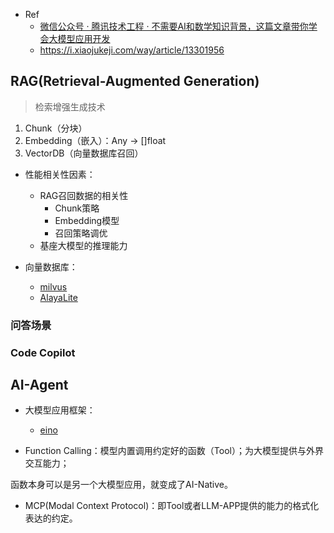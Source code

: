 + Ref
    + [微信公众号 · 腾讯技术工程 · 不需要AI和数学知识背景，这篇文章带你学会大模型应用开发](https://mp.weixin.qq.com/s?__biz=MjM5ODYwMjI2MA==&mid=2649791944&idx=1&sn=9bd69fbe147a8e480158ee32348d88a6&chksm=bfce8dec0844bbb5f588d752074a57ff7a45c54368234bb2d7269e4fd6df7a8251f9d4c53a07&xtrack=1&scene=90&subscene=93&sessionid=1741609844&flutter_pos=0&clicktime=1741609846&enterid=1741609846&finder_biz_enter_id=4&ranksessionid=1741609804&ascene=56&fasttmpl_type=0&fasttmpl_fullversion=7634324-zh_CN-zip&fasttmpl_flag=0&realreporttime=1741609846877#rd)
    + https://i.xiaojukeji.com/way/article/13301956

## RAG(Retrieval-Augmented Generation)
> 检索增强生成技术

1. Chunk（分块）
2. Embedding（嵌入）：Any -> \[\]float
3. VectorDB（向量数据库召回）

+ 性能相关性因素：
    + RAG召回数据的相关性
        + Chunk策略
        + Embedding模型
        + 召回策略调优
    + 基座大模型的推理能力

+ 向量数据库：
    + [milvus](https://github.com/milvus-io/milvus)
    + [AlayaLite](https://github.com/AlayaDB-AI/AlayaLite)

### 问答场景

### Code Copilot

## AI-Agent

+ 大模型应用框架：
    + [eino](https://github.com/cloudwego/eino)

+ Function Calling：模型内置调用约定好的函数（Tool）；为大模型提供与外界交互能力；

函数本身可以是另一个大模型应用，就变成了AI-Native。

+ MCP(Modal Context Protocol)：即Tool或者LLM-APP提供的能力的格式化表达的约定。
